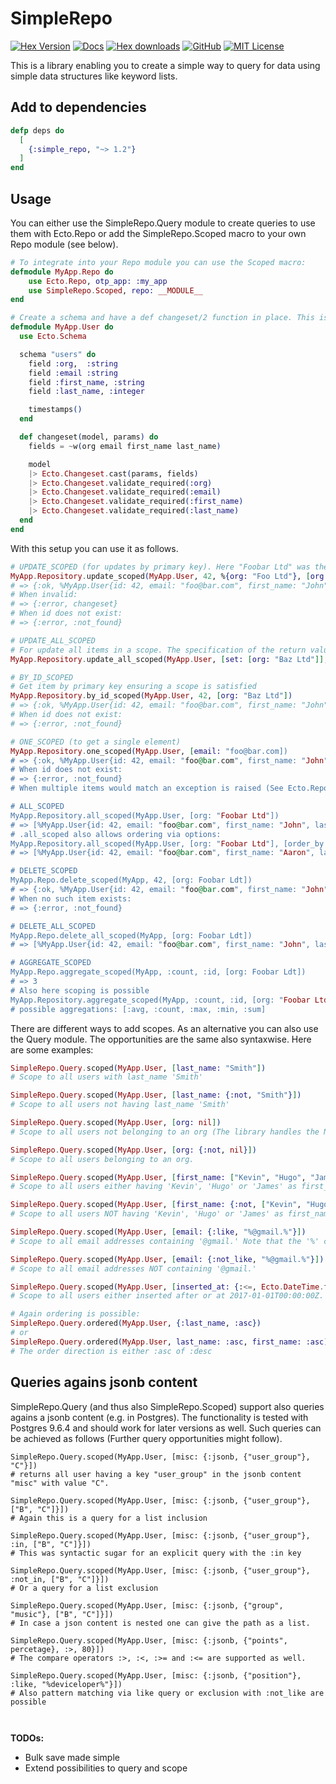# SimpleRepo

[![Hex Version](https://img.shields.io/hexpm/v/simple_repo.svg?style=flat-square)](https://hex.pm/packages/simple_repo) [![Docs](https://img.shields.io/badge/api-docs-orange.svg?style=flat-square)](https://hexdocs.pm/simple_repo) [![Hex downloads](https://img.shields.io/hexpm/dt/simple_repo.svg?style=flat-square)](https://hex.pm/packages/simple_repo) [![GitHub](https://img.shields.io/badge/vcs-GitHub-blue.svg?style=flat-square)](https://github.com/ertgl/simple_repo) [![MIT License](https://img.shields.io/hexpm/l/simple_repo.svg?style=flat-square)](LICENSE.txt)

This is a library enabling you to create a simple way to query for data using simple data structures like keyword lists.

## Add to dependencies

```elixir
defp deps do
  [
    {:simple_repo, "~> 1.2"}
  ]
end
```

## Usage

You can either use the SimpleRepo.Query module to create queries to use them with Ecto.Repo or add the SimpleRepo.Scoped macro to your own Repo module (see below).

```elixir
# To integrate into your Repo module you can use the Scoped macro:
defmodule MyApp.Repo do
    use Ecto.Repo, otp_app: :my_app
    use SimpleRepo.Scoped, repo: __MODULE__
end

# Create a schema and have a def changeset/2 function in place. This is a required convention to make this library work.
defmodule MyApp.User do
  use Ecto.Schema

  schema "users" do
    field :org,  :string
    field :email :string
    field :first_name, :string
    field :last_name, :integer

    timestamps()
  end

  def changeset(model, params) do
    fields = ~w(org email first_name last_name)

    model
    |> Ecto.Changeset.cast(params, fields)
    |> Ecto.Changeset.validate_required(:org)
    |> Ecto.Changeset.validate_required(:email)
    |> Ecto.Changeset.validate_required(:first_name)
    |> Ecto.Changeset.validate_required(:last_name)
  end
end

```

With this setup you can use it as follows.

```elixir
# UPDATE_SCOPED (for updates by primary key). Here "Foobar Ltd" was the former org, "Baz Ltd" is the new org.
MyApp.Repository.update_scoped(MyApp.User, 42, %{org: "Foo Ltd"}, [org: "Foobar Ltd"])
# => {:ok, %MyApp.User{id: 42, email: "foo@bar.com", first_name: "John", last_name: "Doe", org: "Baz Ltd"}}
# When invalid:
# => {:error, changeset}
# When id does not exist:
# => {:error, :not_found}

# UPDATE_ALL_SCOPED
# For update all items in a scope. The specification of the return value can be found in the Ecto.Repo documentation &update_all/3:
MyApp.Repository.update_all_scoped(MyApp.User, [set: [org: "Baz Ltd"]], [org: "Foobar Ltd"])

# BY_ID_SCOPED
# Get item by primary key ensuring a scope is satisfied
MyApp.Repository.by_id_scoped(MyApp.User, 42, [org: "Baz Ltd"])
# => {:ok, %MyApp.User{id: 42, email: "foo@bar.com", first_name: "John", last_name: "Doe", org: "Foobar Ltd"}}
# When id does not exist:
# => {:error, :not_found}

# ONE_SCOPED (to get a single element)
MyApp.Repository.one_scoped(MyApp.User, [email: "foo@bar.com])
# => {:ok, %MyApp.User{id: 42, email: "foo@bar.com", first_name: "John", last_name: "Doe", org: "Foobar Ltd"}}
# When id does not exist:
# => {:error, :not_found}
# When multiple items would match an exception is raised (See Ecto.Repo &one/2)

# ALL_SCOPED
MyApp.Repository.all_scoped(MyApp.User, [org: "Foobar Ltd"])
# => [%MyApp.User{id: 42, email: "foo@bar.com", first_name: "John", last_name: "Doe", org: "Baz Ltd"}, ...]
# .all_scoped also allows ordering via options:
MyApp.Repository.all_scoped(MyApp.User, [org: "Foobar Ltd"], [order_by: [first_name: :asc]])
# => [%MyApp.User{id: 42, email: "foo@bar.com", first_name: "Aaron", last_name: "Baron", org: "Baz Ltd"}, ...]

# DELETE_SCOPED
MyApp.Repo.delete_scoped(MyApp, 42, [org: Foobar Ldt])
# => {:ok, %MyApp.User{id: 42, email: "foo@bar.com", first_name: "John", last_name: "Doe", org: "Foobar Ltd"}}
# When no such item exists:
# => {:error, :not_found}

# DELETE_ALL_SCOPED
MyApp.Repo.delete_all_scoped(MyApp, [org: Foobar Ldt])
# => [%MyApp.User{id: 42, email: "foo@bar.com", first_name: "John", last_name: "Doe", org: "Foobar Ltd"}, ...]

# AGGREGATE_SCOPED
MyApp.Repo.aggregate_scoped(MyApp, :count, :id, [org: Foobar Ldt])
# => 3
# Also here scoping is possible
MyApp.Repository.aggregate_scoped(MyApp, :count, :id, [org: "Foobar Ltd"])
# possible aggregations: [:avg, :count, :max, :min, :sum]
```

There are different ways to add scopes. As an alternative you can also use the Query module. The opportunities are the same also syntaxwise.
Here are some examples:
```elixir
SimpleRepo.Query.scoped(MyApp.User, [last_name: "Smith"])
# Scope to all users with last_name 'Smith'

SimpleRepo.Query.scoped(MyApp.User, [last_name: {:not, "Smith"}])
# Scope to all users not having last_name 'Smith'

SimpleRepo.Query.scoped(MyApp.User, [org: nil])
# Scope to all users not belonging to an org (The library handles the NULL case for you)

SimpleRepo.Query.scoped(MyApp.User, [org: {:not, nil}])
# Scope to all users belonging to an org.

SimpleRepo.Query.scoped(MyApp.User, [first_name: ["Kevin", "Hugo", "James"]])
# Scope to all users either having 'Kevin', 'Hugo' or 'James' as first_name). This is equivalent to the SQL 'WHERE IN'

SimpleRepo.Query.scoped(MyApp.User, [first_name: {:not, ["Kevin", "Hugo", "James"]}])
# Scope to all users NOT having 'Kevin', 'Hugo' or 'James' as first_name)

SimpleRepo.Query.scoped(MyApp.User, [email: {:like, "%@gmail.%"}])
# Scope to all email addresses containing '@gmail.' Note that the '%' comes from the postgres syntax.

SimpleRepo.Query.scoped(MyApp.User, [email: {:not_like, "%@gmail.%"}])
# Scope to all email addresses NOT containing '@gmail.'

SimpleRepo.Query.scoped(MyApp.User, [inserted_at: {:<=, Ecto.DateTime.from_erl({{2017, 1, 1}, {0, 0, 0}}})])
# Scope to all users either inserted after or at 2017-01-01T00:00:00Z. Analogue you can use :<, :> and :>=.

# Again ordering is possible:
SimpleRepo.Query.ordered(MyApp.User, {:last_name, :asc})
# or
SimpleRepo.Query.ordered(MyApp.User, last_name: :asc, first_name: :asc)
# The order direction is either :asc of :desc

```

## Queries agains jsonb content

SimpleRepo.Query (and thus also SimpleRepo.Scoped) support also queries agains a jsonb content (e.g. in Postgres). The functionality is tested with Postgres 9.6.4 and should work for later versions as well. Such queries can be achieved as follows (Further query opportunities might follow).

```
SimpleRepo.Query.scoped(MyApp.User, [misc: {:jsonb, {"user_group"}, "C"}])
# returns all user having a key "user_group" in the jsonb content "misc" with value "C".

SimpleRepo.Query.scoped(MyApp.User, [misc: {:jsonb, {"user_group"}, ["B", "C"]}])
# Again this is a query for a list inclusion

SimpleRepo.Query.scoped(MyApp.User, [misc: {:jsonb, {"user_group"}, :in, ["B", "C"]}])
# This was syntactic sugar for an explicit query with the :in key

SimpleRepo.Query.scoped(MyApp.User, [misc: {:jsonb, {"user_group"}, :not_in, ["B", "C"]}])
# Or a query for a list exclusion

SimpleRepo.Query.scoped(MyApp.User, [misc: {:jsonb, {"group", "music"}, ["B", "C"]}])
# In case a json content is nested one can give the path as a list.

SimpleRepo.Query.scoped(MyApp.User, [misc: {:jsonb, {"points", percetage}, :>, 80}])
# The compare operators :>, :<, :>= and :<= are supported as well.

SimpleRepo.Query.scoped(MyApp.User, [misc: {:jsonb, {"position"}, :like, "%deviceloper%"}])
# Also pattern matching via like query or exclusion with :not_like are possible



```

**TODOs:**
 - Bulk save made simple
 - Extend possibilities to query and scope
